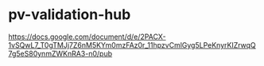 # pv-validation-hub



https://docs.google.com/document/d/e/2PACX-1vSQwL7_T0gTMJj7Z6nM5KYm0mzFAz0r_11hpzvCmlGyg5LPeKnyrKIZrwqQ7g5eS80ynmZWKnRA3-n0/pub

